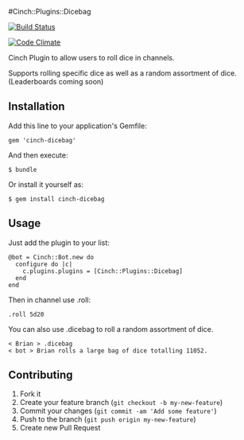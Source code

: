 #Cinch::Plugins::Dicebag

[![Build Status](https://travis-ci.org/bhaberer/cinch-dicebag.png?branch=master)](https://travis-ci.org/bhaberer/cinch-dicebag)

[![Code Climate](https://codeclimate.com/github/bhaberer/cinch-dicebag.png)](https://codeclimate.com/github/bhaberer/cinch-dicebag)

Cinch Plugin to allow users to roll dice in channels.

Supports rolling specific dice as well as a random assortment of dice. (Leaderboards coming soon)

## Installation

Add this line to your application's Gemfile:

    gem 'cinch-dicebag'

And then execute:

    $ bundle

Or install it yourself as:

    $ gem install cinch-dicebag

## Usage

Just add the plugin to your list:

    @bot = Cinch::Bot.new do
      configure do |c|
        c.plugins.plugins = [Cinch::Plugins::Dicebag]
      end
    end

Then in channel use .roll:

    .roll 5d20

You can also use .dicebag to roll a random assortment of dice.

    < Brian > .dicebag
    < bot > Brian rolls a large bag of dice totalling 11052.

## Contributing

1. Fork it
2. Create your feature branch (`git checkout -b my-new-feature`)
3. Commit your changes (`git commit -am 'Add some feature'`)
4. Push to the branch (`git push origin my-new-feature`)
5. Create new Pull Request
